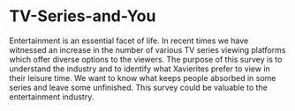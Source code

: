 # TV-Series-and-You

Entertainment is an essential facet of life. In recent times we have witnessed an increase in the number of various TV series viewing platforms which offer diverse options to the viewers.
The purpose of this survey is to understand the industry and to identify what Xavierites prefer to view in their leisure time. 
We want to know what keeps people absorbed in some series and leave some unfinished.
This survey could be valuable to the entertainment industry. 
